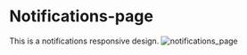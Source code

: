 # Notifications-page
This is a notifications responsive design.
![notifications_page](https://github.com/AlbaAdrian24/Notifications-page/assets/166347989/5aa20792-a290-4fad-990d-b6b744bbb627)
